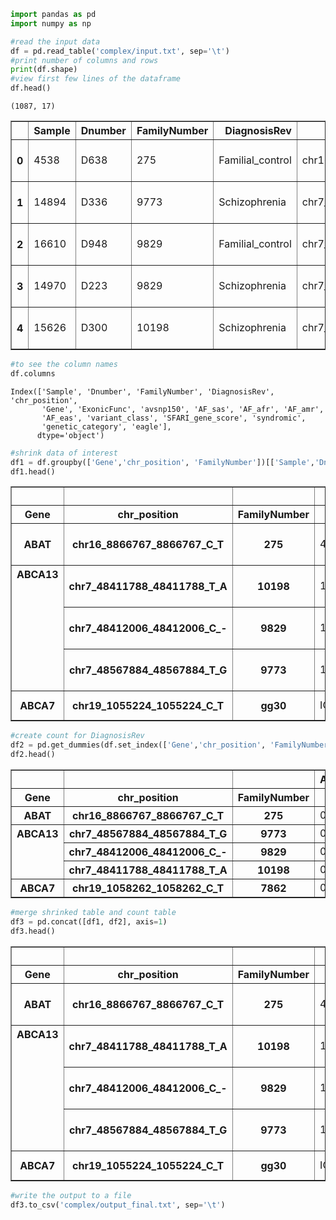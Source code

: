 ```python
import pandas as pd
import numpy as np
```


```python
#read the input data
df = pd.read_table('complex/input.txt', sep='\t')
#print number of columns and rows
print(df.shape)
#view first few lines of the dataframe
df.head()
```

    (1087, 17)
    


<div>
<table border="1" class="dataframe">
  <thead>
    <tr style="text-align: right;">
      <th></th>
      <th>Sample</th>
      <th>Dnumber</th>
      <th>FamilyNumber</th>
      <th>DiagnosisRev</th>
      <th>chr_position</th>
      <th>Gene</th>
      <th>ExonicFunc</th>
      <th>avsnp150</th>
      <th>AF_sas</th>
      <th>AF_afr</th>
      <th>AF_amr</th>
      <th>AF_eas</th>
      <th>variant_class</th>
      <th>SFARI_gene_score</th>
      <th>syndromic</th>
      <th>genetic_category</th>
      <th>eagle</th>
    </tr>
  </thead>
  <tbody>
    <tr>
      <th>0</th>
      <td>4538</td>
      <td>D638</td>
      <td>275</td>
      <td>Familial_control</td>
      <td>chr16_8866767_8866767_C_T</td>
      <td>ABAT</td>
      <td>nonsynonymous SNV</td>
      <td>rs555183419</td>
      <td>0.000200</td>
      <td>0.000000</td>
      <td>0.0</td>
      <td>0.0</td>
      <td>missense</td>
      <td>2</td>
      <td>0</td>
      <td>Rare Single Gene Mutation, Genetic Association</td>
      <td>0.0</td>
    </tr>
    <tr>
      <th>1</th>
      <td>14894</td>
      <td>D336</td>
      <td>9773</td>
      <td>Schizophrenia</td>
      <td>chr7_48567884_48567884_T_G</td>
      <td>ABCA13</td>
      <td>nonsynonymous SNV</td>
      <td>rs749109867</td>
      <td>0.000300</td>
      <td>0.000000</td>
      <td>0.0</td>
      <td>0.0</td>
      <td>missense</td>
      <td>2</td>
      <td>0</td>
      <td>Rare Single Gene Mutation, Functional</td>
      <td>0.0</td>
    </tr>
    <tr>
      <th>2</th>
      <td>16610</td>
      <td>D948</td>
      <td>9829</td>
      <td>Familial_control</td>
      <td>chr7_48412006_48412006_C_-</td>
      <td>ABCA13</td>
      <td>frameshift deletion</td>
      <td>NotAvailable</td>
      <td>0.000033</td>
      <td>0.000000</td>
      <td>0.0</td>
      <td>0.0</td>
      <td>indel</td>
      <td>2</td>
      <td>0</td>
      <td>Rare Single Gene Mutation, Functional</td>
      <td>0.0</td>
    </tr>
    <tr>
      <th>3</th>
      <td>14970</td>
      <td>D223</td>
      <td>9829</td>
      <td>Schizophrenia</td>
      <td>chr7_48412006_48412006_C_-</td>
      <td>ABCA13</td>
      <td>frameshift deletion</td>
      <td>NotAvailable</td>
      <td>0.000033</td>
      <td>0.000000</td>
      <td>0.0</td>
      <td>0.0</td>
      <td>indel</td>
      <td>2</td>
      <td>0</td>
      <td>Rare Single Gene Mutation, Functional</td>
      <td>0.0</td>
    </tr>
    <tr>
      <th>4</th>
      <td>15626</td>
      <td>D300</td>
      <td>10198</td>
      <td>Schizophrenia</td>
      <td>chr7_48411788_48411788_T_A</td>
      <td>ABCA13</td>
      <td>nonsynonymous SNV</td>
      <td>rs771610168</td>
      <td>0.000000</td>
      <td>0.000065</td>
      <td>0.0</td>
      <td>0.0</td>
      <td>missense</td>
      <td>2</td>
      <td>0</td>
      <td>Rare Single Gene Mutation, Functional</td>
      <td>0.0</td>
    </tr>
  </tbody>
</table>
</div>




```python
#to see the column names
df.columns
```




    Index(['Sample', 'Dnumber', 'FamilyNumber', 'DiagnosisRev', 'chr_position',
           'Gene', 'ExonicFunc', 'avsnp150', 'AF_sas', 'AF_afr', 'AF_amr',
           'AF_eas', 'variant_class', 'SFARI_gene_score', 'syndromic',
           'genetic_category', 'eagle'],
          dtype='object')




```python
#shrink data of interest
df1 = df.groupby(['Gene','chr_position', 'FamilyNumber'])[['Sample','Dnumber','ExonicFunc','avsnp150','variant_class', 'genetic_category']].agg(lambda x: '|'.join(x.unique()))
df1.head()
```

<div>
<table border="1" class="dataframe">
  <thead>
    <tr style="text-align: right;">
      <th></th>
      <th></th>
      <th></th>
      <th>Sample</th>
      <th>Dnumber</th>
      <th>ExonicFunc</th>
      <th>avsnp150</th>
      <th>variant_class</th>
      <th>genetic_category</th>
    </tr>
    <tr>
      <th>Gene</th>
      <th>chr_position</th>
      <th>FamilyNumber</th>
      <th></th>
      <th></th>
      <th></th>
      <th></th>
      <th></th>
      <th></th>
    </tr>
  </thead>
  <tbody>
    <tr>
      <th>ABAT</th>
      <th>chr16_8866767_8866767_C_T</th>
      <th>275</th>
      <td>4538</td>
      <td>D638</td>
      <td>nonsynonymous SNV</td>
      <td>rs555183419</td>
      <td>missense</td>
      <td>Rare Single Gene Mutation, Genetic Association</td>
    </tr>
    <tr>
      <th rowspan="3" valign="top">ABCA13</th>
      <th>chr7_48411788_48411788_T_A</th>
      <th>10198</th>
      <td>15626</td>
      <td>D300</td>
      <td>nonsynonymous SNV</td>
      <td>rs771610168</td>
      <td>missense</td>
      <td>Rare Single Gene Mutation, Functional</td>
    </tr>
    <tr>
      <th>chr7_48412006_48412006_C_-</th>
      <th>9829</th>
      <td>16610|14970</td>
      <td>D948|D223</td>
      <td>frameshift deletion</td>
      <td>NotAvailable</td>
      <td>indel</td>
      <td>Rare Single Gene Mutation, Functional</td>
    </tr>
    <tr>
      <th>chr7_48567884_48567884_T_G</th>
      <th>9773</th>
      <td>14894</td>
      <td>D336</td>
      <td>nonsynonymous SNV</td>
      <td>rs749109867</td>
      <td>missense</td>
      <td>Rare Single Gene Mutation, Functional</td>
    </tr>
    <tr>
      <th>ABCA7</th>
      <th>chr19_1055224_1055224_C_T</th>
      <th>gg30</th>
      <td>ICNBSX329</td>
      <td>NotAvailable</td>
      <td>nonsynonymous SNV</td>
      <td>NotAvailable</td>
      <td>missense</td>
      <td>Rare Single Gene Mutation</td>
    </tr>
  </tbody>
</table>
</div>




```python
#create count for DiagnosisRev
df2 = pd.get_dummies(df.set_index(['Gene','chr_position', 'FamilyNumber'])['DiagnosisRev']).sum(level=[0, 1, 2])
df2.head()
```

<div>

<table border="1" class="dataframe">
  <thead>
    <tr style="text-align: right;">
      <th></th>
      <th></th>
      <th></th>
      <th>Addiction</th>
      <th>BPAD</th>
      <th>Dementia</th>
      <th>Depression</th>
      <th>Familial_control</th>
      <th>OCD</th>
      <th>Schizophrenia</th>
      <th>population_control</th>
    </tr>
    <tr>
      <th>Gene</th>
      <th>chr_position</th>
      <th>FamilyNumber</th>
      <th></th>
      <th></th>
      <th></th>
      <th></th>
      <th></th>
      <th></th>
      <th></th>
      <th></th>
    </tr>
  </thead>
  <tbody>
    <tr>
      <th>ABAT</th>
      <th>chr16_8866767_8866767_C_T</th>
      <th>275</th>
      <td>0</td>
      <td>0</td>
      <td>0</td>
      <td>0</td>
      <td>1</td>
      <td>0</td>
      <td>0</td>
      <td>0</td>
    </tr>
    <tr>
      <th rowspan="3" valign="top">ABCA13</th>
      <th>chr7_48567884_48567884_T_G</th>
      <th>9773</th>
      <td>0</td>
      <td>0</td>
      <td>0</td>
      <td>0</td>
      <td>0</td>
      <td>0</td>
      <td>1</td>
      <td>0</td>
    </tr>
    <tr>
      <th>chr7_48412006_48412006_C_-</th>
      <th>9829</th>
      <td>0</td>
      <td>0</td>
      <td>0</td>
      <td>0</td>
      <td>1</td>
      <td>0</td>
      <td>1</td>
      <td>0</td>
    </tr>
    <tr>
      <th>chr7_48411788_48411788_T_A</th>
      <th>10198</th>
      <td>0</td>
      <td>0</td>
      <td>0</td>
      <td>0</td>
      <td>0</td>
      <td>0</td>
      <td>1</td>
      <td>0</td>
    </tr>
    <tr>
      <th>ABCA7</th>
      <th>chr19_1058262_1058262_C_T</th>
      <th>7862</th>
      <td>0</td>
      <td>0</td>
      <td>0</td>
      <td>0</td>
      <td>1</td>
      <td>1</td>
      <td>0</td>
      <td>0</td>
    </tr>
  </tbody>
</table>
</div>




```python
#merge shrinked table and count table
df3 = pd.concat([df1, df2], axis=1)
df3.head()
```

<div>

<table border="1" class="dataframe">
  <thead>
    <tr style="text-align: right;">
      <th></th>
      <th></th>
      <th></th>
      <th>Sample</th>
      <th>Dnumber</th>
      <th>ExonicFunc</th>
      <th>avsnp150</th>
      <th>variant_class</th>
      <th>genetic_category</th>
      <th>Addiction</th>
      <th>BPAD</th>
      <th>Dementia</th>
      <th>Depression</th>
      <th>Familial_control</th>
      <th>OCD</th>
      <th>Schizophrenia</th>
      <th>population_control</th>
    </tr>
    <tr>
      <th>Gene</th>
      <th>chr_position</th>
      <th>FamilyNumber</th>
      <th></th>
      <th></th>
      <th></th>
      <th></th>
      <th></th>
      <th></th>
      <th></th>
      <th></th>
      <th></th>
      <th></th>
      <th></th>
      <th></th>
      <th></th>
      <th></th>
    </tr>
  </thead>
  <tbody>
    <tr>
      <th>ABAT</th>
      <th>chr16_8866767_8866767_C_T</th>
      <th>275</th>
      <td>4538</td>
      <td>D638</td>
      <td>nonsynonymous SNV</td>
      <td>rs555183419</td>
      <td>missense</td>
      <td>Rare Single Gene Mutation, Genetic Association</td>
      <td>0</td>
      <td>0</td>
      <td>0</td>
      <td>0</td>
      <td>1</td>
      <td>0</td>
      <td>0</td>
      <td>0</td>
    </tr>
    <tr>
      <th rowspan="3" valign="top">ABCA13</th>
      <th>chr7_48411788_48411788_T_A</th>
      <th>10198</th>
      <td>15626</td>
      <td>D300</td>
      <td>nonsynonymous SNV</td>
      <td>rs771610168</td>
      <td>missense</td>
      <td>Rare Single Gene Mutation, Functional</td>
      <td>0</td>
      <td>0</td>
      <td>0</td>
      <td>0</td>
      <td>0</td>
      <td>0</td>
      <td>1</td>
      <td>0</td>
    </tr>
    <tr>
      <th>chr7_48412006_48412006_C_-</th>
      <th>9829</th>
      <td>16610|14970</td>
      <td>D948|D223</td>
      <td>frameshift deletion</td>
      <td>NotAvailable</td>
      <td>indel</td>
      <td>Rare Single Gene Mutation, Functional</td>
      <td>0</td>
      <td>0</td>
      <td>0</td>
      <td>0</td>
      <td>1</td>
      <td>0</td>
      <td>1</td>
      <td>0</td>
    </tr>
    <tr>
      <th>chr7_48567884_48567884_T_G</th>
      <th>9773</th>
      <td>14894</td>
      <td>D336</td>
      <td>nonsynonymous SNV</td>
      <td>rs749109867</td>
      <td>missense</td>
      <td>Rare Single Gene Mutation, Functional</td>
      <td>0</td>
      <td>0</td>
      <td>0</td>
      <td>0</td>
      <td>0</td>
      <td>0</td>
      <td>1</td>
      <td>0</td>
    </tr>
    <tr>
      <th>ABCA7</th>
      <th>chr19_1055224_1055224_C_T</th>
      <th>gg30</th>
      <td>ICNBSX329</td>
      <td>NotAvailable</td>
      <td>nonsynonymous SNV</td>
      <td>NotAvailable</td>
      <td>missense</td>
      <td>Rare Single Gene Mutation</td>
      <td>0</td>
      <td>0</td>
      <td>0</td>
      <td>0</td>
      <td>0</td>
      <td>0</td>
      <td>0</td>
      <td>1</td>
    </tr>
  </tbody>
</table>
</div>




```python
#write the output to a file
df3.to_csv('complex/output_final.txt', sep='\t')
```


```python

```
